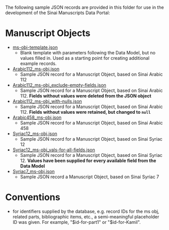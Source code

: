 The following sample JSON records are provided in this folder for use in the development of the Sinai Manuscripts Data Portal:

# Manuscript Objects

- [ms-obj-template.json](https://github.com/UCLALibrary/sinai_metadata/blob/master/data-model/jsonsamples/ms-obj-template.json)
	- Blank template with parameters following the Data Model, but no values filled in. Used as a starting point for creating additional example records.
- [Arabic112_ms-obj.json](https://github.com/UCLALibrary/sinai_metadata/blob/master/data-model/jsonsamples/Arabic112_ms-obj.json)
	- Sample JSON record for a Manuscript Object, based on Sinai Arabic 112
- [Arabic112_ms-obj_exclude-empty-fields.json](https://github.com/UCLALibrary/sinai_metadata/blob/master/data-model/jsonsamples/Arabic112_ms-obj_exclude-empty-fields.json)
	- Sample JSON record for a Manuscript Object, based on Sinai Arabic 112. **Fields without values were deleted from the JSON object**
- [Arabic112_ms-obj_with-nulls.json](https://github.com/UCLALibrary/sinai_metadata/blob/master/data-model/jsonsamples/Arabic112_ms-obj_with-nulls.json)
	- Sample JSON record for a Manuscript Object, based on Sinai Arabic 112. **Fields without values were retained, but changed to `null`**
- [Arabic458_ms-obj.json](https://github.com/UCLALibrary/sinai_metadata/blob/master/data-model/jsonsamples/Arabic458_ms-obj.json)
	- Sample JSON record for a Manuscript Object, based on Sinai Arabic 458
- [Syriac12_ms-obj.json](https://github.com/UCLALibrary/sinai_metadata/blob/master/data-model/jsonsamples/Syriac12_ms-obj.json)
	- Sample JSON record for a Manuscript Object, based on Sinai Syriac 12
- [Syriac12_ms-obj_vals-for-all-fields.json](https://github.com/UCLALibrary/sinai_metadata/blob/master/data-model/jsonsamples/Syriac12_ms-obj_vals-for-all-fields.json)
	- Sample JSON record for a Manuscript Object, based on Sinai Syriac 12. **Values have been supplied for every available field from the Data Model**
- [Syriac7_ms-obj.json](https://github.com/UCLALibrary/sinai_metadata/blob/master/data-model/jsonsamples/Syriac7_ms-obj.json)
	- Sample JSON record a Manuscript Object, based on Sinai Syriac 7

# Conventions

- for identifiers supplied by the database, e.g. record IDs for the ms obj, related parts, bibliographic items, etc., a semi-meaningful placeholder ID was given. For example, "$id-for-part1" or "$id-for-Kamil".
